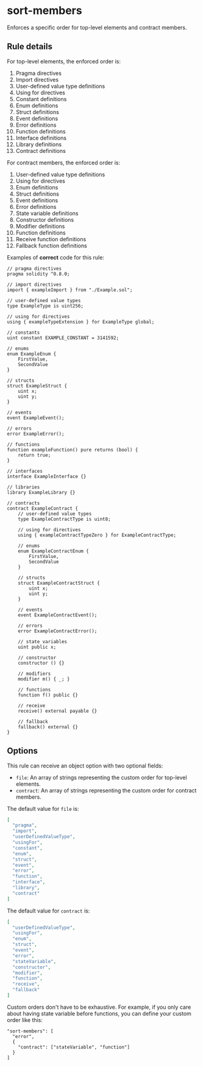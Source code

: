 # sort-members

Enforces a specific order for top-level elements and contract members.

## Rule details

For top-level elements, the enforced order is:

1. Pragma directives
2. Import directives
3. User-defined value type definitions
4. Using for directives
5. Constant definitions
6. Enum definitions
7. Struct definitions
8. Event definitions
9. Error definitions
10. Function definitions
11. Interface definitions
12. Library definitions
13. Contract definitions

For contract members, the enforced order is:

1. User-defined value type definitions
2. Using for directives
3. Enum definitions
4. Struct definitions
5. Event definitions
6. Error definitions
7. State variable definitions
8. Constructor definitions
9. Modifier definitions
10. Function definitions
11. Receive function definitions
12. Fallback function definitions

Examples of **correct** code for this rule:

```solidity
// pragma directives
pragma solidity ^0.8.0;

// import directives
import { exampleImport } from "./Example.sol";

// user-defined value types
type ExampleType is uint256;

// using for directives
using { exampleTypeExtension } for ExampleType global;

// constants
uint constant EXAMPLE_CONSTANT = 3141592;

// enums
enum ExampleEnum {
    FirstValue,
    SecondValue
}

// structs
struct ExampleStruct {
    uint x;
    uint y;
}

// events
event ExampleEvent();

// errors
error ExampleError();

// functions
function exampleFunction() pure returns (bool) {
    return true;
}

// interfaces
interface ExampleInterface {}

// libraries
library ExampleLibrary {}

// contracts
contract ExampleContract {
    // user-defined value types
    type ExampleContractType is uint8;

    // using for directives
    using { exampleContractTypeZero } for ExampleContractType;

    // enums
    enum ExampleContractEnum {
        FirstValue,
        SecondValue
    }

    // structs
    struct ExampleContractStruct {
        uint x;
        uint y;
    }

    // events
    event ExampleContractEvent();

    // errors
    error ExampleContractError();

    // state variables
    uint public x;

    // constructor
    constructor () {}

    // modifiers
    modifier m() { _; }

    // functions
    function f() public {}

    // receive
    receive() external payable {}

    // fallback
    fallback() external {}
}
```

## Options

This rule can receive an object option with two optional fields:

- `file`: An array of strings representing the custom order for top-level elements.
- `contract`: An array of strings representing the custom order for contract members.

The default value for `file` is:

```json
[
  "pragma",
  "import",
  "userDefinedValueType",
  "usingFor",
  "constant",
  "enum",
  "struct",
  "event",
  "error",
  "function",
  "interface",
  "library",
  "contract"
]
```

The default value for `contract` is:

```json
[
  "userDefinedValueType",
  "usingFor",
  "enum",
  "struct",
  "event",
  "error",
  "stateVariable",
  "constructor",
  "modifier",
  "function",
  "receive",
  "fallback"
]
```

Custom orders don't have to be exhaustive. For example, if you only care about having state variable before functions, you can define your custom order like this:

```
"sort-members": [
  "error",
  {
    "contract": ["stateVariable", "function"]
  }
]
```
